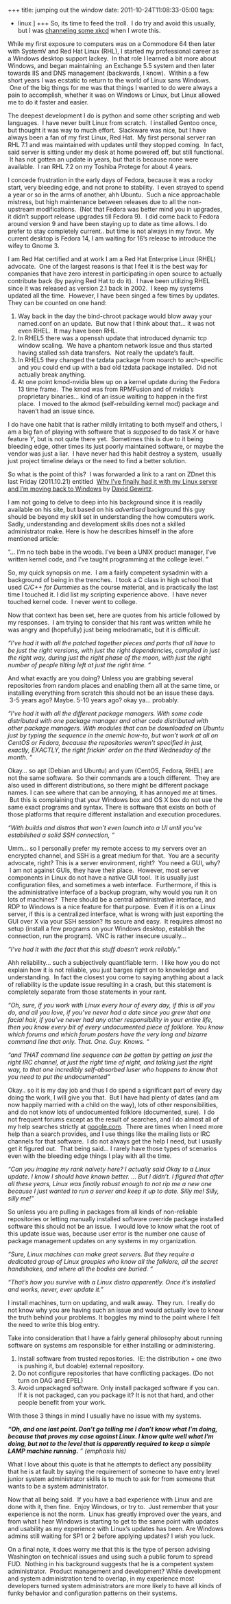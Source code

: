 +++
title: jumping out the window
date: 2011-10-24T11:08:33-05:00
tags:
  - linux
]
+++
So, its time to feed the troll.  I do try and avoid this usually, but I was [channeling some xkcd](http://xkcd.com/386/ "Duty Calls") when I wrote this.

While my first exposure to computers was on a Commodore 64 then later with SystemV and Red Hat Linux (RHL), I started my professional career as a Windows desktop support lackey.  In that role I learned a bit more about Windows, and began maintaining  an Exchange 5.5 system and then later towards IIS and DNS management (backwards, I know).  Within a a few short years I was ecstatic to return to the world of Linux sans Windows.  One of the big things for me was that things I wanted to do were always a pain to accomplish, whether it was on Windows or Linux, but Linux allowed me to do it faster and easier.

The deepest development I do is python and some other scripting and web languages.  I have never built Linux from scratch.  I installed Gentoo once, but thought it was way to much effort.  Slackware was nice, but I have always been a fan of my first Linux, Red Hat.  My first personal server ran RHL 7.1 and was maintained with updates until they stopped coming.  In fact, said server is sitting under my desk at home powered off, but still functional.  It has not gotten an update in years, but that is because none were available.  I ran RHL 7.2 on my Toshiba Protege for about 4 years.

I concede frustration in the early days of Fedora, because it was a rocky start, very bleeding edge, and not prone to stability.  I even strayed to spend a year or so in the arms of another, ahh Ubuntu.  Such a nice approachable mistress, but high maintenance between releases due to all the non-upstream modifications.  (Not that Fedora was better mind you in upgrades, it didn&#8217;t support release upgrades till Fedora 9).  I did come back to Fedora around version 9 and have been staying up to date as time allows. I do prefer to stay completely current.. but time is not always in my favor.  My current desktop is Fedora 14, I am waiting for 16&#8217;s release to introduce the wifey to Gnome 3.

I am Red Hat certified and at work I am a Red Hat Enterprise Linux (RHEL) advocate.  One of the largest reasons is that I feel it is the best way for companies that have zero interest in participating in open source to actually contribute back (by paying Red Hat to do it).  I have been utilizing RHEL since it was released as version 2.1 back in 2002.  I keep my systems updated all the time.  However, I have been singed a few times by updates.  They can be counted on one hand:

  1. Way back in the day the bind-chroot package would blow away your named.conf on an update.  But now that I think about that&#8230; it was not even RHEL.  It may have been RHL.
  2. In RHEL5 there was a openssh update that introduced dynamic tcp window scaling.  We have a phantom network issue and thus started having stalled ssh data transfers.  Not really the update&#8217;s fault.
  3. In RHEL5 they changed the tzdata package from noarch to arch-specific and you could end up with a bad old tzdata package installed.  Did not actually break anything.
  4. At one point kmod-nvidia blew up on a kernel update during the Fedora 13 time frame.  The kmod was from RPMFusion and of nvidia&#8217;s proprietary binaries&#8230; kind of an issue waiting to happen in the first place.  I moved to the akmod (self-rebuilding kernel mod) package and haven&#8217;t had an issue since.

I do have one habit that is rather mildly irritating to both myself and others, I am a big fan of playing with software that is _supposed_ to do task _X_ or have feature _Y_, but is not quite there yet.  Sometimes this is due to it being bleeding edge, other times its just poorly maintained software, or maybe the vendor was just a liar.  I have never had this habit destroy a system,  usually just project timeline delays or the need to find a better solution.

So what is the point of this?  I was forwarded a link to a rant on ZDnet this last Friday (2011.10.21) entitled  [Why I&#8217;ve finally had it with my Linux server and I&#8217;m moving back to Windows](http://www.zdnet.com/blog/diy-it/why-ive-finally-had-it-with-my-linux-server-and-im-moving-back-to-windows/245 "Why I've finally had it with my linux server and I'm moving back to Windows") by [David Gewirtz](http://www.davidgewirtz.com/ "David Gewirtz's site").

I am not going to delve to deep into his background since it is readily available on his site, but based on his _advertised_ background this guy should be beyond my skill set in understanding the how computers work. Sadly, understanding and development skills does not a skilled administrator make. Here is how he describes himself in the afore mentioned article:

&#8220;&#8230; I’m no tech babe in the woods. I’ve been a UNIX product manager, I’ve written kernel code, and I’ve taught programming at the college level. &#8221;

So, my quick synopsis on me.  I am a fairly competent sysadmin with a background of being in the trenches.  I took a C class in high school that used _C/C++ for Dummies_ as the course material, and is practically the last time I touched it. I did list my scripting experience above.  I have never touched kernel code.  I never went to college.

Now that context has been set, here are quotes from his article followed by my responses.  I am trying to consider that his rant was written while he was angry and (hopefully) just being melodramatic, but it is difficult.

 _&#8220;I’ve had it with all the patched together pieces and parts that all have to be just the right versions, with just the right dependencies, compiled in just the right way, during just the right phase of the moon, with just the right number of people tilting left at just the right time. &#8220;_

And what exactly are you doing? Unless you are grabbing several repositories from random places and enabling them all at the same time, or installing everything from scratch this should not be an issue these days.  3-5 years ago? Maybe. 5-10 years ago? okay ya&#8230; probably.

 _&#8220;I’ve had it with all the different package managers. With some code distributed with one package manager and other code distributed with other package managers. With modules that can be downloaded on Ubuntu just by typing the sequence in the anemic how-to, but won’t work at all on CentOS or Fedora, because the repositories weren’t specified in just, exactly, EXACTLY, the right frickin’ order on the third Wednesday of the month. &#8220;_

Okay&#8230; so apt (Debian and Ubuntu) and yum (CentOS, Fedora, RHEL) are not the same software.  So their commands are a touch different.  They are also used in different distributions, so there might be different package names. I can see where that can be annoying, it has annoyed me at times.  But this is complaining that your Windows box and OS X box do not use the same exact programs and syntax. There is software that exists on both of those platforms that require different installation and execution procedures.

_&#8220;With builds and distros that won’t even launch into a UI until you’ve established a solid SSH connection, &#8220;_

Umm&#8230; so I personally prefer my remote access to my servers over an encrypted channel, and SSH is a great medium for that.  You are a security advocate, right? This is a server environment, right?  You need a GUI, why?  I am not against GUIs, they have their place.  However, most server components in Linux do not have a native GUI tool.  It is usually just configuration files, and sometimes a web interface.  Furthermore, if this is the administrative interface of a backup program, why would you run it on lots of machines?  There should be a central administrative interface, and RDP to Windows is a nice feature for that purpose.  Even if it is on a Linux server, if this is a centralized interface, what is wrong with just exporting the GUI over X via your SSH session? Its secure and easy.  It requires almost no setup (install a few programs on your Windows desktop, establish the connection, run the program).  VNC is rather insecure usually&#8230;

_&#8220;I’ve had it with the fact that this stuff doesn’t work reliably.&#8221;_

Ahh reliability&#8230; such a subjectively quantifiable term.  I like how you do not explain how it is not reliable, you just barges right on to knowledge and understanding.  In fact the closest you come to saying anything about a lack of reliability is the update issue resulting in a crash, but this statement is completely separate from those statements in your rant.

_&#8220;Oh, sure, if you work with Linux every hour of every day, if this is all you do, and all you love, if you’ve never had a date since you grew that one facial hair, if you’ve never had any other responsibility in your entire life, then you know every bit of every undocumented piece of folklore. You know which forums and which forum posters have the very long and bizarre command line that only. That. One. Guy. Knows. &#8220;_

 _&#8220;and THAT command line sequence can be gotten by getting on just the right IRC channel, at just the right time of night, and talking just the right way, to that one incredibly self-absorbed luser who happens to know that you need to put the undocumented&#8221;_

Okay.. so it is my day job and thus I do spend a significant part of every day doing the work, I will give you that.  But I have had plenty of dates (and am now happily married with a child on the way), lots of other responsibilities, and do not know lots of undocumented folklore (documented, sure).  I do not frequent forums except as the result of searches, and I do almost all of my help searches strictly at <a href="http://google.com/" target="_blank">google.com</a>.  There are times when I need more help than a search provides, and I use things like the mailing lists or IRC channels for that software.  I do not always get the help I need, but I usually get it figured out.  That being said&#8230; I rarely have those types of scenarios even with the bleeding edge things I play with all the time.

 _&#8220;Can you imagine my rank naivety here? I actually said Okay to a Linux update. I know I should have known better. &#8230; But I didn’t. I figured that after all these years, Linux was finally robust enough to not rip me a new one because I just wanted to run a server and keep it up to date. Silly me! Silly, silly me!&#8221;_

So unless you are pulling in packages from all kinds of non-reliable repositories or letting manually installed software override package installed software this should not be an issue.  I would love to know what the root of this update issue was, because user error is the number one cause of package management updates on any systems in my organization.

 _&#8220;Sure, Linux machines can make great servers. But they require a dedicated group of Linux groupies who know all the folklore, all the secret handshakes, and where all the bodies are buried. &#8220;_

 _&#8220;That’s how you survive with a Linux distro apparently. Once it’s installed and works, never, ever update it.&#8221;_

I install machines, turn on updating, and walk away.  They run.  I really do not know why you are having such an issue and would actually love to know the truth behind your problems. It boggles my mind to the point where I felt the need to write this blog entry.

Take into consideration that I have a fairly general philosophy about running software on systems am responsible for either installing or administering.

  1. Install software from trusted repositories.  IE: the distribution + one (two is pushing it, but doable) external repository.
  2. Do not configure repositories that have conflicting packages. (Do not turn on DAG and EPEL)
  3. Avoid unpackaged software. Only install packaged software if you can.  If it is not packaged, can you package it? It is not that hard, and other people benefit from your work.

With those 3 things in mind I usually have no issue with my systems.

_**&#8220;Oh, and one last point. Don’t go telling me I don’t know what I’m doing, because that proves my case against Linux. I know quite well what I’m doing, but not to the level that is apparently required to keep a simple LAMP machine running.** &#8221; (emphasis his)_

What I love about this quote is that he attempts to deflect any possibility that he is at fault by saying the requirement of someone to have entry level junior system administrator skills is to much to ask for from someone that wants to be a system administrator.

Now that all being said.  If you have a bad experience with Linux and are done with it, then fine.  Enjoy Windows, or try to.  Just remember that your experience is not the norm.  Linux has greatly improved over the years, and from what I hear Windows is starting to get to the same point with updates and usability as my experience with Linux&#8217;s updates has been. Are Windows admins still waiting for SP1 or 2 before applying updates? I wish you luck.

On a final note, it does worry me that this is the type of person advising Washington on technical issues and using such a public forum to spread FUD.  Nothing in his background suggests that he is a competent system administrator.  Product management and development? While development and system administration tend to overlap, in my experience most developers turned system administrators are more likely to have all kinds of funky behavior and configuration patterns on their systems.
